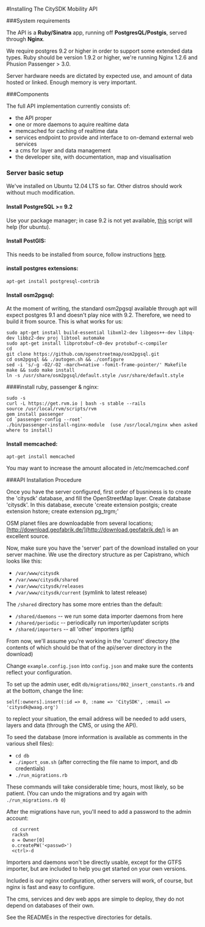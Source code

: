 #Installing The CitySDK Mobility API

###System requirements

The API is a **Ruby/Sinatra** app, running off **PostgresQL/Postgis**, served through **Nginx**.

We require postgres 9.2 or higher in order to support some extended data types.
Ruby should be version 1.9.2 or higher, we're running Nginx 1.2.6 and Phusion Passenger > 3.0.

Server hardware needs are dictated by expected use, and amount of data hosted or linked. Enough memory is very important.

###Components

The full API implementation currently consists of:

* the API proper
* one or more daemons to aquire realtime data
* memcached for caching of realtime data
* services endpoint to provide and interface to on-demand external web services
* a cms for layer and data management
* the developer site, with documentation, map and visualisation

### Server basic setup

We've installed on Ubuntu 12.04 LTS so far.
Other distros should work without much modification. 

#### Install PostgreSQL >= 9.2
  
Use your package manager; in case 9.2 is not yet available, [this](http://anonscm.debian.org/loggerhead/pkg-postgresql/postgresql-common/trunk/download/head:/apt.postgresql.org.s-20130224224205-px3qyst90b3xp8zj-1/apt.postgresql.org.sh) script will help (for ubuntu).
    

#### Install PostGIS:

This needs to be installed from source, follow instructions [here](http://trac.osgeo.org/postgis/wiki/UsersWikiPostGIS20Ubuntu1204src).

#### install postgres extensions:

`apt-get install postgresql-contrib`

#### Install osm2pgsql:
  
At the moment of writing, the standard osm2pgsql available through apt will expect postgres 9.1 and doesn't play nice with 9.2. 
Therefore, we need to build it from source. This is what works for us:

    sudo apt-get install build-essential libxml2-dev libgeos++-dev libpq-dev libbz2-dev proj libtool automake
    sudo apt-get install libprotobuf-c0-dev protobuf-c-compiler
    cd
    git clone https://github.com/openstreetmap/osm2pgsql.git
    cd osm2pgsql && ./autogen.sh && ./configure
    sed -i 's/-g -O2/-O2 -march=native -fomit-frame-pointer/' Makefile
    make && sudo make install
    ln -s /usr/share/osm2pgsql/default.style /usr/share/default.style
  
####install ruby, passenger & nginx:

    sudo -s
    curl -L https://get.rvm.io | bash -s stable --rails
    source /usr/local/rvm/scripts/rvm
    gem install passenger
    cd `passenger-config --root`
    ./bin/passenger-install-nginx-module  (use /usr/local/nginx when asked where to install)

#### Install memcached:

`apt-get install memcached`

You may want to increase the amount allocated in /etc/memcached.conf

###API Installation Procedure

Once you have the server configured, first order of busniness is to create the 'citysdk' database, and fill the OpenStreetMap layer.
Create database 'citysdk'.
In this database, execute 'create extension postgis; create extension hstore; create extension pg_trgm;'

OSM planet files are downloadable from several locations; [http://download.geofabrik.de/](http://download.geofabrik.de/) is an excellent source.

Now, make sure you have the 'server' part of the download installed on your server machine. We use the directory structure as per Capistrano, which looks like this:

* `/var/www/citysdk`
* `/var/www/citysdk/shared`
* `/var/www/citysdk/releases`
* `/var/www/citysdk/current` (symlink to latest release)


The `/shared` directory has some more entries than the default:

* `/shared/daemons`   -- we run some data importer daemons from here
* `/shared/periodic`  -- periodically run importer/updater scripts 
* `/shared/importers` -- all 'other' importers (gtfs)


From now, we'll assume you're working in the 'current' directory (the contents of which should be that of the api/server directory in the download)

Change `example.config.json` into `config.json` and make sure the contents reflect your configuration.

To set up the admin user, edit `db/migrations/002_insert_constants.rb` and at the bottom, change the line:     
    
    self[:owners].insert(:id => 0, :name => 'CitySDK', :email => 'citysdk@waag.org')

to replect your situation, the email address will be needed to add users, layers and data (through the CMS, or using the API).

To seed the database (more information is available as comments in the various shell files):

* `cd db`
* `./import_osm.sh` (after correcting the file name to import, and db credentials)
* `./run_migrations.rb`

These commands will take considerable time; hours, most likely, so be patient.
(You can undo the migrations and try again with `./run_migrations.rb 0`)

After the migrations have run, you'll need to add a password to the admin account: 

      cd current
      racksh
      o = Owner[0]
      o.createPW('<passwd>')
      <ctrl>-d
      

Importers and daemons won't be directly usable, except for the GTFS importer, but are included to help you get started on your own versions.

Included is our nginx configuration, other servers will work, of course, but nginx is fast and easy to configure. 

The cms, services and dev web apps are simple to deploy, they do not depend on databases of their own.

See the READMEs in the respective directories for details.




